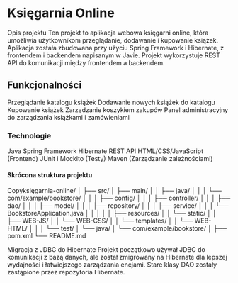# Księgarnia Online
Opis projektu
Ten projekt to aplikacja webowa księgarni online, która umożliwia użytkownikom przeglądanie, dodawanie i kupowanie książek. Aplikacja została zbudowana przy użyciu Spring Framework i Hibernate, z frontendem i backendem napisanym w Javie. Projekt wykorzystuje REST API do komunikacji między frontendem a backendem.

## Funkcjonalności

Przeglądanie katalogu książek
Dodawanie nowych książek do katalogu
Kupowanie książek
Zarządzanie koszykiem zakupów
Panel administracyjny do zarządzania książkami i zamówieniami

### Technologie

Java
Spring Framework
Hibernate
REST API
HTML/CSS/JavaScript (Frontend)
JUnit i Mockito (Testy)
Maven (Zarządzanie zależnościami)

#### Skrócona struktura projektu
Copyksięgarnia-online/
│
├── src/
│   ├── main/
│   │   ├── java/
│   │   │   └── com/example/bookstore/
│   │   │       ├── config/
│   │   │       ├── controller/
│   │   │       ├── dao/
│   │   │       ├── model/
│   │   │       ├── repository/
│   │   │       ├── service/
│   │   │       └── BookstoreApplication.java
│   │   │
│   │   ├── resources/
│   │   └── static/
│   │       ├── WEB-JS/
│   │       └── WEB-CSS/
│   │   └── templates/
│   │       └── WEB-HTML/
│   │
│   └── test/
│       └── java/
│           └── com/example/bookstore/
│
├── pom.xml
└── README.md


Migracja z JDBC do Hibernate
Projekt początkowo używał JDBC do komunikacji z bazą danych, ale został zmigrowany na Hibernate dla lepszej wydajności i łatwiejszego zarządzania encjami. Stare klasy DAO zostały zastąpione przez repozytoria Hibernate.

